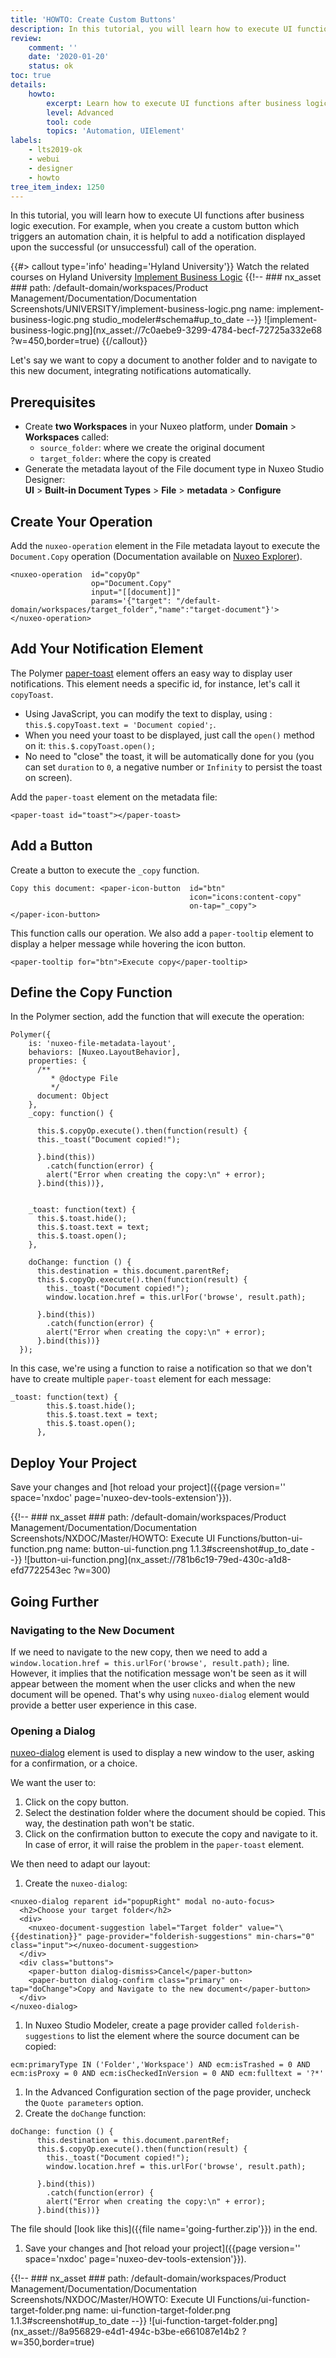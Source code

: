 ```yaml
---
title: 'HOWTO: Create Custom Buttons'
description: In this tutorial, you will learn how to execute UI functions after business logic execution. See examples and allow us to walk you through the process.
review:
    comment: ''
    date: '2020-01-20'
    status: ok
toc: true
details:
    howto:
        excerpt: Learn how to execute UI functions after business logic execution
        level: Advanced
        tool: code
        topics: 'Automation, UIElement'
labels:
    - lts2019-ok
    - webui
    - designer
    - howto
tree_item_index: 1250
---
```


In this tutorial, you will learn how to execute UI functions after business logic execution. For example, when you create a custom button which triggers an automation chain, it is helpful to add a notification displayed upon the  successful (or unsuccessful) call of the operation.

{{#> callout type='info' heading='Hyland University'}}
Watch the related courses on Hyland University
[Implement Business Logic](https://university.hyland.com/courses/e4055)
{{!--     ### nx_asset ###
    path: /default-domain/workspaces/Product Management/Documentation/Documentation Screenshots/UNIVERSITY/implement-business-logic.png
    name: implement-business-logic.png
    studio_modeler#schema#up_to_date
--}}
![implement-business-logic.png](nx_asset://7c0aebe9-3299-4784-becf-72725a332e68 ?w=450,border=true)
{{/callout}}

Let's say we want to copy a document to another folder and to navigate to this new document, integrating notifications automatically.

## Prerequisites

- Create **two Workspaces** in your Nuxeo platform, under **Domain** > **Workspaces** called:
  - `source_folder`: where we create the original document
  - `target_folder`: where the copy is created
- Generate the metadata layout of the File document type in Nuxeo Studio Designer:</br>
  **UI** > **Built-in Document Types** > **File** > **metadata** > **Configure**

## Create Your Operation

Add the `nuxeo-operation` element in the File metadata layout to execute the `Document.Copy` operation (Documentation available on [Nuxeo Explorer](http://explorer.nuxeo.com/nuxeo/site/distribution/Nuxeo%20Platform%20LTS%202019-10.10/viewOperation/Document.Copy)).

```
<nuxeo-operation  id="copyOp"
                  op="Document.Copy"
                  input="[[document]]"
                  params='{"target": "/default-domain/workspaces/target_folder","name":"target-document"}'>
</nuxeo-operation>
```

## Add Your Notification Element

The Polymer [paper-toast](https://www.webcomponents.org/element/@polymer/paper-toast) element offers an easy way to display user notifications. This element needs a specific id, for instance, let's call it `copyToast`.

- Using JavaScript, you can modify the text to display, using : `this.$.copyToast.text = 'Document copied';`.
- When you need your toast to be displayed, just call the `open()` method on it: `this.$.copyToast.open();`
- No need to "close" the toast, it will be automatically done for you (you can set `duration` to `0`, a negative number or `Infinity` to persist the toast on screen).

Add the `paper-toast` element on the metadata file:

```
<paper-toast id="toast"></paper-toast>
```

## Add a Button

Create a button to execute the `_copy` function.
```
Copy this document: <paper-icon-button  id="btn"
                                        icon="icons:content-copy"
                                        on-tap="_copy">
</paper-icon-button>
```

This function calls our operation. We also add a `paper-tooltip` element to display a helper message while hovering the icon button.

```
<paper-tooltip for="btn">Execute copy</paper-tooltip>
```

## Define the Copy Function

In the Polymer section, add the function that will execute the operation:
```
Polymer({
    is: 'nuxeo-file-metadata-layout',
    behaviors: [Nuxeo.LayoutBehavior],
    properties: {
      /**
         * @doctype File
         */
      document: Object
    },
    _copy: function() {

      this.$.copyOp.execute().then(function(result) {
      this._toast("Document copied!");

      }.bind(this))
        .catch(function(error) {
        alert("Error when creating the copy:\n" + error);
      }.bind(this))},


    _toast: function(text) {
      this.$.toast.hide();
      this.$.toast.text = text;
      this.$.toast.open();
    },

    doChange: function () {
      this.destination = this.document.parentRef;
      this.$.copyOp.execute().then(function(result) {
        this._toast("Document copied!");
        window.location.href = this.urlFor('browse', result.path);

      }.bind(this))
        .catch(function(error) {
        alert("Error when creating the copy:\n" + error);
      }.bind(this))}
  });
```

In this case, we're using a function to raise a notification so that we don't have to create multiple `paper-toast` element for each message:

```
_toast: function(text) {
        this.$.toast.hide();
        this.$.toast.text = text;
        this.$.toast.open();
      },
```

## Deploy Your Project

Save your changes and [hot reload your project]({{page version='' space='nxdoc' page='nuxeo-dev-tools-extension'}}).

{{!--     ### nx_asset ###
    path: /default-domain/workspaces/Product Management/Documentation/Documentation Screenshots/NXDOC/Master/HOWTO: Execute UI Functions/button-ui-function.png
    name: button-ui-function.png
    1.1.3#screenshot#up_to_date
--}}
![button-ui-function.png](nx_asset://781b6c19-79ed-430c-a1d8-efd7722543ec ?w=300)

## Going Further

### Navigating to the New Document

If we need to navigate to the new copy, then we need to add a `window.location.href = this.urlFor('browse', result.path);` line. However, it implies that the notification message won't be seen as it will appear between the moment when the user clicks and when the new document will be opened. That's why using `nuxeo-dialog` element would provide a better user experience in this case.

### Opening a Dialog

[nuxeo-dialog](https://www.webcomponents.org/element/nuxeo/nuxeo-ui-elements/elements/nuxeo-dialog) element is used to display a new window to the user, asking for a confirmation, or a choice.

We want the user to:

1. Click on the copy button.
2. Select the destination folder where the document should be copied. This way, the destination path won't be static.
3. Click on the confirmation button to execute the copy and navigate to it. In case of error, it will raise the problem in the `paper-toast` element.

We then need to adapt our layout:
1. Create the `nuxeo-dialog`:
```
<nuxeo-dialog reparent id="popupRight" modal no-auto-focus>
  <h2>Choose your target folder</h2>
  <div>
    <nuxeo-document-suggestion label="Target folder" value="\{{destination}}" page-provider="folderish-suggestions" min-chars="0" class="input"></nuxeo-document-suggestion>
  </div>
  <div class="buttons">
    <paper-button dialog-dismiss>Cancel</paper-button>
    <paper-button dialog-confirm class="primary" on-tap="doChange">Copy and Navigate to the new document</paper-button>
  </div>
</nuxeo-dialog>
```
1. In Nuxeo Studio Modeler, create a page provider called `folderish-suggestions` to list the element where the source document can be copied:
```
ecm:primaryType IN ('Folder','Workspace') AND ecm:isTrashed = 0 AND  ecm:isProxy = 0 AND ecm:isCheckedInVersion = 0 AND ecm:fulltext = '?*'
```
1. In the Advanced Configuration section of the page provider, uncheck the `Quote parameters` option.
1. Create the `doChange` function:
```
doChange: function () {
      this.destination = this.document.parentRef;
      this.$.copyOp.execute().then(function(result) {
        this._toast("Document copied!");
        window.location.href = this.urlFor('browse', result.path);

      }.bind(this))
        .catch(function(error) {
        alert("Error when creating the copy:\n" + error);
      }.bind(this))}
```
  The file should [look like this]({{file name='going-further.zip'}}) in the end.
1. Save your changes and [hot reload your project]({{page version='' space='nxdoc' page='nuxeo-dev-tools-extension'}}).

{{!--     ### nx_asset ###
    path: /default-domain/workspaces/Product Management/Documentation/Documentation Screenshots/NXDOC/Master/HOWTO: Execute UI Functions/ui-function-target-folder.png
    name: ui-function-target-folder.png
    1.1.3#screenshot#up_to_date
--}}
![ui-function-target-folder.png](nx_asset://8a956829-e4d1-494c-b3be-e661087e14b2 ?w=350,border=true)
